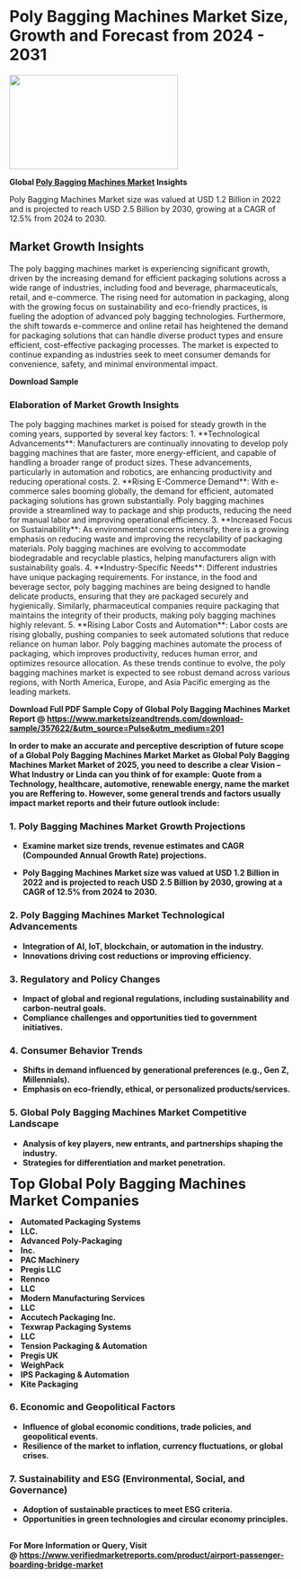 <H1>Poly Bagging Machines Market Size, Growth and Forecast from 2024 - 2031</H1><img class="aligncenter size-medium wp-image-584254" src="https://thirdeyenews.in/wp-content/uploads/2024/09/Global-Market-Research-300x168.jpeg" alt="" width="300" height="168" /><p><strong>Global&nbsp;<a href="https://www.marketsizeandtrends.com/download-sample/357622/&amp;utm_source=Pulse&amp;utm_medium=201">Poly Bagging Machines Market</a> Insights</strong></p><p>Poly Bagging Machines Market size was valued at USD 1.2 Billion in 2022 and is projected to reach USD 2.5 Billion by 2030, growing at a CAGR of 12.5% from 2024 to 2030.</p><p><h2>Market Growth Insights</h2> The poly bagging machines market is experiencing significant growth, driven by the increasing demand for efficient packaging solutions across a wide range of industries, including food and beverage, pharmaceuticals, retail, and e-commerce. The rising need for automation in packaging, along with the growing focus on sustainability and eco-friendly practices, is fueling the adoption of advanced poly bagging technologies. Furthermore, the shift towards e-commerce and online retail has heightened the demand for packaging solutions that can handle diverse product types and ensure efficient, cost-effective packaging processes. The market is expected to continue expanding as industries seek to meet consumer demands for convenience, safety, and minimal environmental impact. <p><strong>Download Sample</strong></p> <h3>Elaboration of Market Growth Insights</h3> The poly bagging machines market is poised for steady growth in the coming years, supported by several key factors: 1. **Technological Advancements**: Manufacturers are continually innovating to develop poly bagging machines that are faster, more energy-efficient, and capable of handling a broader range of product sizes. These advancements, particularly in automation and robotics, are enhancing productivity and reducing operational costs. 2. **Rising E-Commerce Demand**: With e-commerce sales booming globally, the demand for efficient, automated packaging solutions has grown substantially. Poly bagging machines provide a streamlined way to package and ship products, reducing the need for manual labor and improving operational efficiency. 3. **Increased Focus on Sustainability**: As environmental concerns intensify, there is a growing emphasis on reducing waste and improving the recyclability of packaging materials. Poly bagging machines are evolving to accommodate biodegradable and recyclable plastics, helping manufacturers align with sustainability goals. 4. **Industry-Specific Needs**: Different industries have unique packaging requirements. For instance, in the food and beverage sector, poly bagging machines are being designed to handle delicate products, ensuring that they are packaged securely and hygienically. Similarly, pharmaceutical companies require packaging that maintains the integrity of their products, making poly bagging machines highly relevant. 5. **Rising Labor Costs and Automation**: Labor costs are rising globally, pushing companies to seek automated solutions that reduce reliance on human labor. Poly bagging machines automate the process of packaging, which improves productivity, reduces human error, and optimizes resource allocation. As these trends continue to evolve, the poly bagging machines market is expected to see robust demand across various regions, with North America, Europe, and Asia Pacific emerging as the leading markets. <p><strong></p><p><span class=""><strong>Download Full PDF Sample Copy of Global Poly Bagging Machines Market Report</strong> @ <a href="https://www.marketsizeandtrends.com/download-sample/357622/&amp;utm_source=Pulse&amp;utm_medium=201" target="_blank">https://www.marketsizeandtrends.com/download-sample/357622/&amp;utm_source=Pulse&amp;utm_medium=201</a></span></p><p>In order to make an accurate and perceptive description of future scope of a Global&nbsp;Poly Bagging Machines Market Market as Global&nbsp;Poly Bagging Machines Market Market of 2025, you need to describe a clear Vision &ndash; What Industry or Linda can you think of for example: Quote from a Technology, healthcare, automotive, renewable energy, name the market you are Reffering to. However, some general trends and factors usually impact market reports and their future outlook include:</p><h3>1.&nbsp;<strong>Poly Bagging Machines Market Growth Projections</strong></h3><ul><li>Examine market size trends, revenue estimates and CAGR (Compounded Annual Growth Rate) projections.</li><li><p>Poly Bagging Machines Market size was valued at USD 1.2 Billion in 2022 and is projected to reach USD 2.5 Billion by 2030, growing at a CAGR of 12.5% from 2024 to 2030.</p></li></ul><h3>2.&nbsp;<strong>Poly Bagging Machines Market Technological Advancements</strong></h3><ul><li>Integration of AI, IoT, blockchain, or automation in the industry.</li><li>Innovations driving cost reductions or improving efficiency.</li></ul><h3>3.&nbsp;<strong>Regulatory and Policy Changes</strong></h3><ul><li>Impact of global and regional regulations, including sustainability and carbon-neutral goals.</li><li>Compliance challenges and opportunities tied to government initiatives.</li></ul><h3>4.&nbsp;<strong>Consumer Behavior Trends</strong></h3><ul><li>Shifts in demand influenced by generational preferences (e.g., Gen Z, Millennials).</li><li>Emphasis on eco-friendly, ethical, or personalized products/services.</li></ul><h3>5.&nbsp;<strong>Global Poly Bagging Machines Market Competitive Landscape</strong></h3><ul><li>Analysis of key players, new entrants, and partnerships shaping the industry.</li><li>Strategies for differentiation and market penetration.</li></ul><p data-pm-slice="1 1 []"><span style="color: inherit; font-family: inherit; font-size: 25px;">Top Global Poly Bagging Machines Market Companies</span></p><div class="" data-test-id=""><p><li>Automated Packaging Systems</li><li> LLC.</li><li> Advanced Poly-Packaging</li><li> Inc.</li><li> PAC Machinery</li><li> Pregis LLC</li><li> Rennco</li><li> LLC</li><li> Modern Manufacturing Services</li><li> LLC</li><li> Accutech Packaging Inc.</li><li> Texwrap Packaging Systems</li><li> LLC</li><li> Tension Packaging & Automation</li><li> Pregis UK</li><li> WeighPack</li><li> IPS Packaging & Automation</li><li> Kite Packaging</li></p></div><h3>6.&nbsp;<strong>Economic and Geopolitical Factors</strong></h3><ul><li>Influence of global economic conditions, trade policies, and geopolitical events.</li><li>Resilience of the market to inflation, currency fluctuations, or global crises.</li></ul><h3>7.&nbsp;<strong>Sustainability and ESG (Environmental, Social, and Governance)</strong></h3><ul><li>Adoption of sustainable practices to meet ESG criteria.</li><li>Opportunities in green technologies and circular economy principles.</li></ul><h2><strong style="font-size: 14px;">For More Information or Query, Visit @&nbsp;</strong><a style="background-color: #ffffff; font-size: 14px;" href="https://www.marketsizeandtrends.com/report/poly-bagging-machines-market/" target="_blank">https://www.verifiedmarketreports.com/product/airport-passenger-boarding-bridge-market</a></h2>
